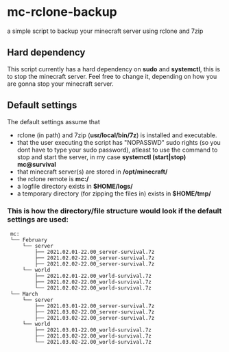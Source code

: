 # mc-rclone-backup
a simple script to backup your minecraft server using rclone and 7zip

## Hard dependency
This script currently has a hard dependency on **sudo** and **systemctl**, this is to stop the minecraft server.
Feel free to change it, depending on how you are gonna stop your minecraft server.

## Default settings
The default settings assume that 
* rclone (in path) and 7zip (**usr/local/bin/7z**) is installed and executable.
* that the user executing the script has "NOPASSWD" sudo rights (so you dont have to type your sudo password), atleast to use the command to stop and start the server, in my case **systemctl (start|stop) mc@survival**
* that minecraft server(s) are stored in **/opt/minecraft/**
* the rclone remote is **mc:/**
* a logfile directory exists in **$HOME/logs/**
* a temporary directory (for zipping the files in) exists in **$HOME/tmp/**


### This is how the directory/file structure would look if the default settings are used:
```
 mc:
 └── February
     └── server
         ├── 2021.02.01-22.00_server-survival.7z
         ├── 2021.02.02-22.00_server-survival.7z
         ├── 2021.02.02-22.00_server-survival.7z
     └── world
         ├── 2021.02.01-22.00_world-survival.7z
         ├── 2021.02.02-22.00_world-survival.7z
         └── 2021.02.02-22.00_world-survival.7z
 └── March
     └── server
         ├── 2021.03.01-22.00_server-survival.7z
         ├── 2021.03.02-22.00_server-survival.7z
         ├── 2021.03.02-22.00_server-survival.7z
     └── world
         ├── 2021.03.01-22.00_world-survival.7z
         ├── 2021.03.02-22.00_world-survival.7z
         └── 2021.03.02-22.00_world-survival.7z
```

